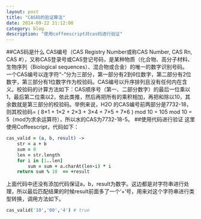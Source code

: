 ```yaml
---
layout: post
title: "CAS码的验证算法"
date: 2014-09-22 21:12:00
category: blog
description: "使用coffeescript对cas码进行验证"
---
```

##CAS码是什么
CAS编号（CAS Registry Number或称CAS Number, CAS Rn, CAS #），又称CAS登录号或CAS登记号码，是某种物质（化合物、高分子材料、生物序列（Biological sequences）、混合物或合金）的唯一的数字识别号码。    
一个CAS编号以连字符“-”分为三部分，第一部分有2到6位数字，第二部分有2位数字，第三部分有1位数字作为校验码。CAS编号以升序排列且没有任何内在含义。校验码的计算方法如下：CAS顺序号（第一、二部分数字）的最后一位乘以1，最后第二位乘以2，依此类推，然后再把所有的乘积相加，再把和除以10，其余数就是第三部分的校验码。举例来说，H2O 的CAS编号前两部分是7732-18，则其校验码= ( 8×1 + 1×2 + 2×3 + 3×4 + 7×5 + 7×6 ) mod 10 = 105 mod 10 = 5（mod为求余运算符），所以水的CAS为7732-18-5。
##使用代码进行验证
这里使用Coffeescript，代码如下：

``` coffeescript
cas_valid = (a, b, result) ->
	str = a + b
	sum = 0
	len = str.length
	for i in [1..len]
		sum = sum + a.charAt(len-i) * i
	return sum % 10  == +result
```
上面代码中还没有添加代码保证a，b，result为数字。这边都是对字符串进行处理，所以最后匹配结果的时候result前面多了一个‘+’号，用来对这个字符串进行类型转换，调用方法如下。

``` coffeescript
cas_valid('10','00','4') # true
```